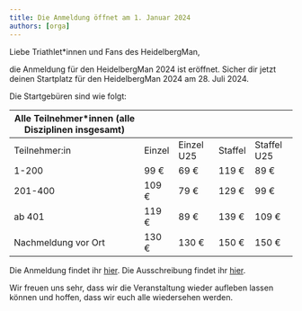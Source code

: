 ```yaml
---
title: Die Anmeldung öffnet am 1. Januar 2024
authors: [orga]
---
```


Liebe Triathlet\*innen und Fans des HeidelbergMan,

die Anmeldung für den HeidelbergMan 2024 ist eröffnet. Sicher dir jetzt deinen Startplatz für den HeidelbergMan 2024 am 28. Juli 2024.

Die Startgebüren sind wie folgt:

| Alle Teilnehmer\*innen (alle Disziplinen insgesamt) |        |            |         |             |
| --------------------------------------------------- | ------ | ---------- | ------- | ----------- |
| Teilnehmer:in                                       | Einzel | Einzel U25 | Staffel | Staffel U25 |
| 1-200                                               | 99 €   | 69 €       | 119 €   | 89 €        |
| 201-400                                             | 109 €  | 79 €       | 129 €   | 99 €        |
| ab 401                                              | 119 €  | 89 €       | 139 €   | 109 €       |
| Nachmeldung vor Ort                                 | 130 €  | 130 €      | 150 €   | 150 €       |

Die Anmeldung findet ihr [hier](https://www.heidelbergman.de/Anmeldung/).
Die Ausschreibung findet ihr [hier](https://www.heidelbergman.de/Wettkampf/Ausschreibung/).

Wir freuen uns sehr, dass wir die Veranstaltung wieder aufleben lassen können und hoffen, dass wir euch alle wiedersehen werden.
